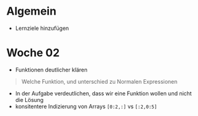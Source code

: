 # Algemein
- Lernziele hinzufügen

# Woche 02
- Funktionen deutlicher klären
> Welche Funktion, und unterschied zu Normalen Expressionen
- In der Aufgabe verdeutlichen, dass wir eine Funktion wollen und nicht die Lösung
- konsitentere Indizierung von Arrays `[0:2,:]` vs `[:2,0:5]`
